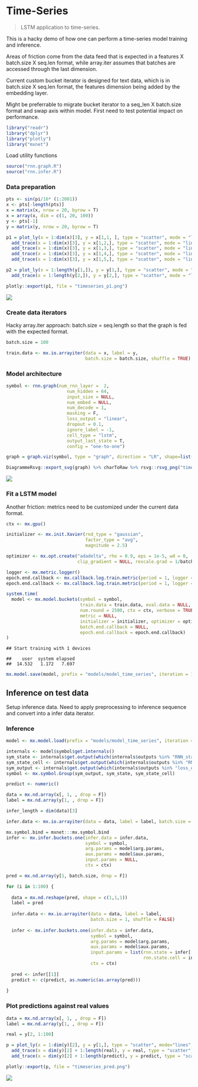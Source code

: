 Time-Series
================

> LSTM application to time-series.

This is a hacky demo of how one can perform a time-series model training and inference.

Areas of friction come from the data feed that is expected in a features X batch.size X seq.len format, while array.iter assumes that batches are accessed through the last dimension.

Current custom bucket iterator is designed for text data, which is in batch.size X seq.len format, the features dimension being added by the embedding layer.

Might be preferrable to migrate bucket iterator to a seq\_len X batch.size format and swap axis within model. First need to test potential impact on performance.

``` r
library("readr")
library("dplyr")
library("plotly")
library("mxnet")
```

Load utility functions

``` r
source("rnn.graph.R")
source("rnn.infer.R")
```

### Data preparation

``` r
pts <- sin(pi/16* (1:2001))
x <- pts[-length(pts)]
x = matrix(x, nrow = 20, byrow = T)
x = array(x, dim = c(1, 20, 100))
y <- pts[-1]
y = matrix(y, nrow = 20, byrow = T)

p1 = plot_ly(x = 1:dim(x)[3], y = x[1,1, ], type = "scatter", mode = "lines") %>% 
  add_trace(x = 1:dim(x)[3], y = x[1,2,], type = "scatter", mode = "lines") %>% 
  add_trace(x = 1:dim(x)[3], y = x[1,3,], type = "scatter", mode = "lines") %>% 
  add_trace(x = 1:dim(x)[3], y = x[1,4,], type = "scatter", mode = "lines") %>% 
  add_trace(x = 1:dim(x)[3], y = x[1,5,], type = "scatter", mode = "lines")

p2 = plot_ly(x = 1:length(y[1,]), y = y[1,], type = "scatter", mode = "lines") %>%
  add_trace(x = 1:length(y[2,]), y = y[2,], type = "scatter", mode = "lines")

plotly::export(p1, file = "timeseries_p1.png")
```

![](TimeSeries_files/figure-markdown_github/unnamed-chunk-3-1.png)

### Create data iterators

Hacky array.iter approach: batch.size = seq.length so that the graph is fed with the expected format.

``` r
batch.size = 100

train.data <- mx.io.arrayiter(data = x, label = y, 
                              batch.size = batch.size, shuffle = TRUE)
```

### Model architecture

``` r
symbol <- rnn.graph(num_rnn_layer =  2, 
                       num_hidden = 64,
                       input_size = NULL,
                       num_embed = NULL, 
                       num_decode = 1,
                       masking = F, 
                       loss_output = "linear",
                       dropout = 0.1, 
                       ignore_label = -1,
                       cell_type = "lstm",
                       output_last_state = T,
                       config = "one-to-one")

graph = graph.viz(symbol, type = "graph", direction = "LR", shape=list(data = c(1, 4, 100), label = c(4, 100)))
```

``` r
DiagrammeRsvg::export_svg(graph) %>% charToRaw %>% rsvg::rsvg_png("time_graph.png")
```

![](time_graph.png)

### Fit a LSTM model

Another friction: metrics need to be customized under the current data format.

``` r
ctx <- mx.gpu()

initializer <- mx.init.Xavier(rnd_type = "gaussian", 
                              factor_type = "avg", 
                              magnitude = 2.5)

optimizer <- mx.opt.create("adadelta", rho = 0.9, eps = 1e-5, wd = 0,
                           clip_gradient = NULL, rescale.grad = 1/batch.size)

logger <- mx.metric.logger()
epoch.end.callback <- mx.callback.log.train.metric(period = 1, logger = logger)
epoch.end.callback <- mx.callback.log.train.metric(period = 1, logger = logger)

system.time(
  model <- mx.model.buckets(symbol = symbol,
                            train.data = train.data, eval.data = NULL, 
                            num.round = 2500, ctx = ctx, verbose = TRUE,
                            metric = NULL, 
                            initializer = initializer, optimizer = optimizer, 
                            batch.end.callback = NULL, 
                            epoch.end.callback = epoch.end.callback)
)
```

    ## Start training with 1 devices

    ##    user  system elapsed 
    ##  14.532   1.172   7.697

``` r
mx.model.save(model, prefix = "models/model_time_series", iteration = 1000)
```

Inference on test data
----------------------

Setup inference data. Need to apply preprocessing to inference sequence and convert into a infer data iterator.

### Inference

``` r
model <- mx.model.load(prefix = "models/model_time_series", iteration = 1000)

internals <- model$symbol$get.internals()
sym_state <- internals$get.output(which(internals$outputs %in% "RNN_state"))
sym_state_cell <- internals$get.output(which(internals$outputs %in% "RNN_state_cell"))
sym_output <- internals$get.output(which(internals$outputs %in% "loss_output"))
symbol <- mx.symbol.Group(sym_output, sym_state, sym_state_cell)

predict <- numeric()

data = mx.nd.array(x[, 1, , drop = F])
label = mx.nd.array(y[1, , drop = F])

infer_length = dim(data)[3]

infer.data <- mx.io.arrayiter(data = data, label = label, batch.size = batch.size, shuffle = FALSE)

mx.symbol.bind = mxnet:::mx.symbol.bind
infer <- mx.infer.buckets.one(infer.data = infer.data, 
                              symbol = symbol,
                              arg.params = model$arg.params, 
                              aux.params = model$aux.params, 
                              input.params = NULL,
                              ctx = ctx)

pred = mx.nd.array(y[1, batch.size, drop = F])

for (i in 1:100) {
  
  data = mx.nd.reshape(pred, shape = c(1,1,1))
  label = pred
  
  infer.data <- mx.io.arrayiter(data = data, label = label,  
                                batch.size = 1, shuffle = FALSE)
  
  infer <- mx.infer.buckets.one(infer.data = infer.data, 
                                symbol = symbol,
                                arg.params = model$arg.params,
                                aux.params = model$aux.params,
                                input.params = list(rnn.state = infer[[2]], 
                                                    rnn.state.cell = infer[[3]]), 
                                ctx = ctx)
  
  pred <- infer[[1]]
  predict <- c(predict, as.numeric(as.array(pred)))
  
}
```

### Plot predictions against real values

``` r
data = mx.nd.array(x[, 1, , drop = F])
label = mx.nd.array(y[1, , drop = F])

real = y[2, 1:100]

p = plot_ly(x = 1:dim(y)[2], y = y[1,], type = "scatter", mode="lines", name = "hist") %>% 
  add_trace(x = dim(y)[2] + 1:length(real), y = real, type = "scatter", mode="lines", name = "real") %>% 
  add_trace(x = dim(y)[2] + 1:length(predict), y = predict, type = "scatter", mode="lines", name = "pred")

plotly::export(p, file = "timeseries_pred.png")
```

![](TimeSeries_files/figure-markdown_github/unnamed-chunk-9-1.png)
